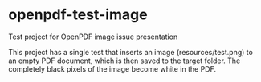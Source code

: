# openpdf-test-image
Test project for OpenPDF image issue presentation

This project has a single test that inserts an image (resources/test.png) to an empty PDF document, which is then saved to the target folder. The completely black pixels of the image become white in the PDF.
